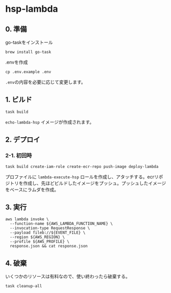 # hsp-lambda

## 0. 準備

go-taskをインストール

```console
brew install go-task
```

.envを作成

```console
cp .env.example .env
```

`.env`の内容を必要に応じて変更します。

## 1. ビルド

```console
task build
```

`echo-lambda-hsp` イメージが作成されます。

## 2. デプロイ

### 2-1. 初回時

```console
task build create-iam-role create-ecr-repo push-image deploy-lambda
```

プロファイルに `lambda-execute-hsp` ロールを作成し、アタッチする。ecrリポジトリを作成し、先ほどビルドしたイメージをプッシュ。プッシュしたイメージをベースにラムダを作成。

## 3. 実行

```console
aws lambda invoke \
  --function-name ${AWS_LAMBDA_FUNCTION_NAME} \
  --invocation-type RequestResponse \
  --payload fileb://${EVENT_FILE} \
  --region ${AWS_REGION} \
  --profile ${AWS_PROFILE} \
  response.json && cat response.json
```

## 4. 破棄

いくつかのリソースは有料なので、使い終わったら破棄する。

```console
task cleanup-all
```

